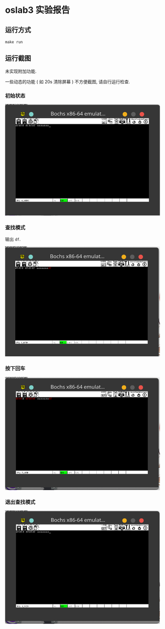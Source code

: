 # oslab3 实验报告

## 运行方式

```shell
make run
```

## 运行截图

未实现附加功能.

一些动态的功能 ( 如 20s 清除屏幕 ) 不方便截图, 请自行运行检查.

### 初始状态

![1.png](img/1.png)

### 查找模式

输出 `df`.

![2.png](img/2.png)

### 按下回车

![3.png](img/3.png)

### 退出查找模式

![4.png](img/4.png)

